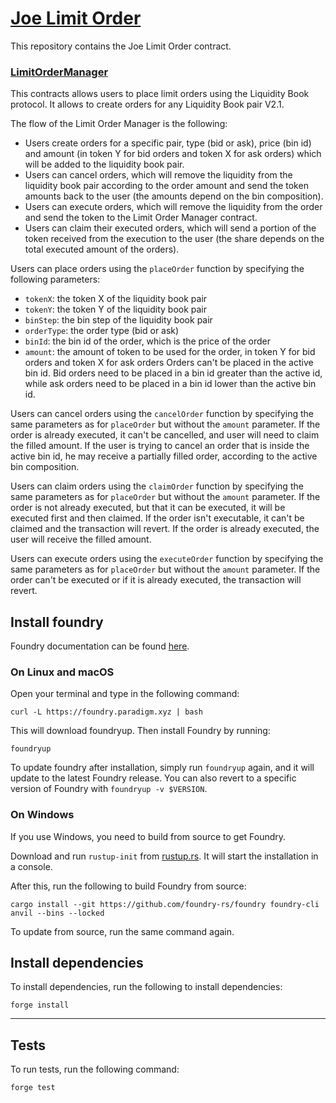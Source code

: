 # [Joe Limit Order](https://github.com/traderjoe-xyz/joe-limit-order)

This repository contains the Joe Limit Order contract.

### [LimitOrderManager](./src/LimitOrderManager.sol)

This contracts allows users to place limit orders using the Liquidity Book protocol.
It allows to create orders for any Liquidity Book pair V2.1.

The flow of the Limit Order Manager is the following:

- Users create orders for a specific pair, type (bid or ask), price (bin id) and amount
  (in token Y for bid orders and token X for ask orders) which will be added to the liquidity book pair.
- Users can cancel orders, which will remove the liquidity from the liquidity book pair according to the order amount
  and send the token amounts back to the user (the amounts depend on the bin composition).
- Users can execute orders, which will remove the liquidity from the order and send the token to the
  Limit Order Manager contract.
- Users can claim their executed orders, which will send a portion of the token received from the execution
  to the user (the share depends on the total executed amount of the orders).

Users can place orders using the `placeOrder` function by specifying the following parameters:

- `tokenX`: the token X of the liquidity book pair
- `tokenY`: the token Y of the liquidity book pair
- `binStep`: the bin step of the liquidity book pair
- `orderType`: the order type (bid or ask)
- `binId`: the bin id of the order, which is the price of the order
- `amount`: the amount of token to be used for the order, in token Y for bid orders and token X for ask orders
  Orders can't be placed in the active bin id. Bid orders need to be placed in a bin id greater than the active id,
  while ask orders need to be placed in a bin id lower than the active bin id.

Users can cancel orders using the `cancelOrder` function by specifying the same parameters as for `placeOrder` but
without the `amount` parameter.
If the order is already executed, it can't be cancelled, and user will need to claim the filled amount.
If the user is trying to cancel an order that is inside the active bin id, he may receive a partially filled order,
according to the active bin composition.

Users can claim orders using the `claimOrder` function by specifying the same parameters as for `placeOrder` but
without the `amount` parameter.
If the order is not already executed, but that it can be executed, it will be executed first and then claimed.
If the order isn't executable, it can't be claimed and the transaction will revert.
If the order is already executed, the user will receive the filled amount.

Users can execute orders using the `executeOrder` function by specifying the same parameters as for `placeOrder` but
without the `amount` parameter.
If the order can't be executed or if it is already executed, the transaction will revert.

## Install foundry

Foundry documentation can be found [here](https://book.getfoundry.sh/forge/index.html).

### On Linux and macOS

Open your terminal and type in the following command:

```
curl -L https://foundry.paradigm.xyz | bash
```

This will download foundryup. Then install Foundry by running:

```
foundryup
```

To update foundry after installation, simply run `foundryup` again, and it will update to the latest Foundry release.
You can also revert to a specific version of Foundry with `foundryup -v $VERSION`.

### On Windows

If you use Windows, you need to build from source to get Foundry.

Download and run `rustup-init` from [rustup.rs](https://rustup.rs/). It will start the installation in a console.

After this, run the following to build Foundry from source:

```
cargo install --git https://github.com/foundry-rs/foundry foundry-cli anvil --bins --locked
```

To update from source, run the same command again.

## Install dependencies

To install dependencies, run the following to install dependencies:

```
forge install
```

---

## Tests

To run tests, run the following command:

```
forge test
```
